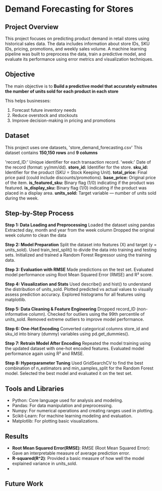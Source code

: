 # Demand Forecasting for Stores

## Project Overview
This project focuses on predicting product demand in retail stores using historical sales data. The data includes information about store IDs, SKU IDs, pricing, promotions, and weekly sales volume. A machine learning pipeline was built to preprocess the data, train a predictive model, and evaluate its performance using error metrics and visualization techniques.

## Objective
The main objective is to **Build a predictive model that accurately esitmates the number of units sold for each product in each store**

This helps businesses:
1. Forecast future inventory needs
2. Reduce overstock and stockouts 
3. Improve decision-making in pricing and promotions 

## Dataset
This project uses one datasets, 'store_demand_forecasting.csv'
This dataset contains **150,150 rows** and **9 columns** 

'record_ID:' Unique identifier for each transaction record.
'week:' Date of the record (format: yy/mm/dd).
**store_id:** Identifier for the store.
**sku_id:**  Identifier for the product (SKU = Stock Keeping Unit).
**total_price:**  Final price paid (could include discounts/promotions).
**base_price:** Original price of the item.
**is_featured_sku:** Binary flag (1/0) indicating if the product was featured.
**is_display_sku:** Binary flag (1/0) indicating if the product was placed in a display area.
**units_sold:** Target variable — number of units sold during the week.

## Step-by-Step Process

**Step 1: Data Loading and Preprocessing**
Loaded the dataset using pandas
Extracted day, month and year from the week column
Dropped the original week column to clean the data

**Step 2: Model Preparation**
Split the dataset into features (X) and target (y = units_sold).
Used train_test_split() to divide the data into training and testing sets.
Initialized and trained a Random Forest Regressor using the training data.

**Step 3: Evaluation with RMSE**
Made predictions on the test set.
Evaluated model performance using Root Mean Squared Error (RMSE) and R² score.

**Step 4: Visualization and Stats**
Used describe() and hist() to understand the distribution of units_sold.
Plotted predicted vs actual values to visually assess prediction accuracy.
Explored histograms for all features using matplotlib.

**Step 5: Data Cleaning & Feature Engineering**
Dropped record_ID (non-informative column).
Checked for outliers using the 99th percentile of units_sold.
Removed extreme outliers to improve model performance.

**Step 6: One-Hot Encoding**
Converted categorical columns store_id and sku_id into binary (dummy) variables using pd.get_dummies().

**Step 7: Retrain Model After Encoding**
Repeated the model training using the updated dataset with one-hot encoded features.
Evaluated model performance again using R² and RMSE.

**Step 8: Hyperparameter Tuning**
Used GridSearchCV to find the best combination of n_estimators and min_samples_split for the Random Forest model.
Selected the best model and evaluated it on the test set.


## Tools and Libraries
- Python: Core language used for analysis and modeling.
- Pandas: For data manipulation and preprocessing.
- Numpy:  For numerical operations and creating ranges used in plotting.
- Scikit-Learn: For machine learning modeling and evaluation.
- Matplotlib: For plotting basic visualizations.

## Results
- **Root Mean Squared Error(RMSE)**: RMSE (Root Mean Squared Error): Gave an interpretable measure of average prediction error.
- **R-squared(R^2)**: Provided a basic measure of how well the model explained variance in units_sold.
- 
## Future Work
